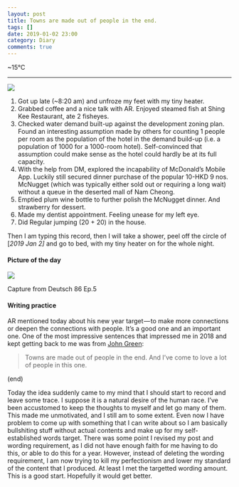 ```yaml
---
layout: post
title: Towns are made out of people in the end.
tags: []
date: 2019-01-02 23:00
category: Diary
comments: true
---
```

\~15°C

---

![](https://cdn-images-1.medium.com/max/600/1*pj8EmQzN1hqTQsVk-Oen_g.jpeg)

1.  Got up late (\~8:20 am) and unfroze my feet with my tiny
    heater.
2.  Grabbed coffee and a nice talk with AR. Enjoyed steamed fish at
    Shing Kee Restaurant, ate 2 fisheyes.
3.  Checked water demand built-up against the development zoning plan.
    Found an interesting assumption made by others for counting 1 people
    per room as the population of the hotel in the demand build-up (i.e.
    a population of 1000 for a 1000-room hotel). Self-convinced that
    assumption could make sense as the hotel could hardly be at its full
    capacity.
4.  With the help from DM, explored the incapability of McDonald’s
    Mobile App. Luckily still secured dinner purchase of the popular
    10-HKD 9 nos. McNugget (which was typically either sold out or
    requiring a long wait) without a queue in the deserted mall of Nam
    Cheong.
5.  Emptied plum wine bottle to further polish the McNugget dinner. And
    strawberry for dessert.
6.  Made my dentist appointment. Feeling unease for my left eye.
7.  Did Regular jumping (20 + 20) in the house.

Then I am typing this record, then I will take a shower, peel off the
circle of [*2019 Jan 2]* and go to bed, with my tiny heater on for
the whole night.

#### Picture of the day 

![](https://cdn-images-1.medium.com/max/800/1*48Ve1X0cnelBhl8Pc3GBqA.png)

Capture from Deutsch 86 Ep.5

#### Writing practice

AR mentioned today about his new year target — to make more connections
or deepen the connections with people. It’s a good one and an important
one. One of the most impressive sentences that impressed me in 2018 and
kept getting back to me was from [John
Green](https://www.youtube.com/watch?v=vwqOvyfAZHc):

> Towns are made out of people in the end. And I’ve come to love a lot
> of people in this one.

(end)

Today the idea suddenly came to my mind that I should start to record
and leave some trace. I suppose it is a natural desire of the human
race. I’ve been accustomed to keep the thoughts to myself and let go
many of them. This made me unmotivated, and I still am to some extent.
Even now I have problem to come up with something that I can write about
so I am basically bullshiting stuff without actual contents and make up
for my self-established words target. There was some point I revised my
post and wording requirement, as I did not have enough faith for me
having to do this, or able to do this for a year. However, instead of
deleting the wording requirement, I am now trying to kill my
perfectionism and lower my standard of the content that I produced. At
least I met the targetted wording amount. This is a good start.
Hopefully it would get better.
